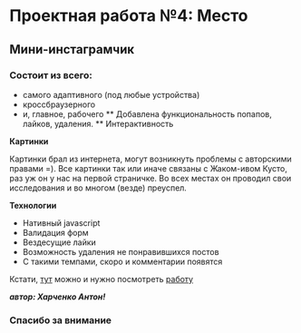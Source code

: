 # Проектная работа №4: Место

## Мини-инстаграмчик

### Состоит из всего:

* самого адаптивного (под любые устройства)
* кроссбраузерного
* и, главное, рабочего
** Добавлена функциональность попапов, лайков, удаления.
** Интерактивность

**Картинки**

Картинки брал из интернета, могут возникнуть проблемы с авторскими правами =). Все картинки 
так или иначе связаны с Жаком-ивом Кусто, раз уж он у нас на первой страничке. Во всех местах он проводил свои исследования и во многом (везде) преуспел.

**Технологии**

- Нативный javascript  
- Валидация форм  
- Вездесущие лайки
- Возможность удаления не понравившихся постов
- С такими темпами, скоро и комментарии появятся

Кстати, [тут](https://norchah.github.io/mesto/index.html) можно и нужно посмотреть [работу](https://norchah.github.io/mesto/index.html)

***автор: Харченко Антон!***
### Спасибо за внимание


